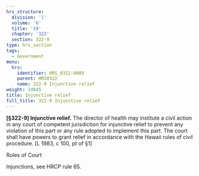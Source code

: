 ```yaml
---
hrs_structure:
  division: '1'
  volume: '6'
  title: '19'
  chapter: '322'
  section: 322-9
type: hrs_section
tags:
  - Government
menu:
  hrs:
    identifier: HRS_0322-0009
    parent: HRS0322
    name: 322-9 Injunctive relief
weight: 14045
title: Injunctive relief
full_title: 322-9 Injunctive relief
---
```

**[§322-9] Injunctive relief.** The director of health may institute a civil action in any court of competent jurisdiction for injunctive relief to prevent any violation of this part or any rule adopted to implement this part. The court shall have powers to grant relief in accordance with the Hawaii rules of civil procedure. [L 1983, c 100, pt of §1]

Rules of Court

Injunctions, see HRCP rule 65.